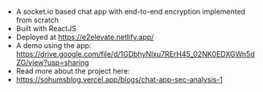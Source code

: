 - A socket.io based chat app with end-to-end encryption implemented from scratch 
- Built with ReactJS
- Deployed at 
https://e2elevate.netlify.app/
- A demo using the app: https://drive.google.com/file/d/1GDbhyNlxu7RErH45_02NK0EDXGWn5dZG/view?usp=sharing
- Read more about the project here:
- https://sohumsblog.vercel.app/blogs/chat-app-sec-analysis-1
